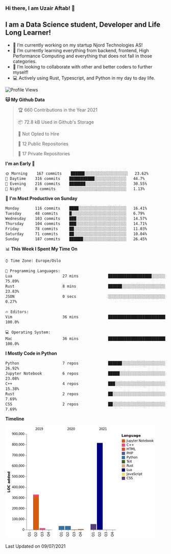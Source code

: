 ### Hi there, I am Uzair Aftab! 👋

## I am a Data Science student, Developer and Life Long Learner!
- 🔭 I’m currently working on my startup Njord Technologies AS!
- 🌱 I’m currently learning everything from backend, frontend, High Performance Computing and everything that does not fall in those categories.
- 👯 I’m looking to collaborate with other and better coders to further myself!
- 💻 Actively using Rust, Typescript, and Python in my day to day life.
<!--START_SECTION:waka-->
![Profile Views](http://img.shields.io/badge/Profile%20Views-103-blue)

**🐱 My Github Data** 

> 🏆 660 Contributions in the Year 2021
 > 
> 📦 72.8 kB Used in Github's Storage 
 > 
> 🚫 Not Opted to Hire
 > 
> 📜 12 Public Repositories 
 > 
> 🔑 17 Private Repositories  
 > 
**I'm an Early 🐤** 

```text
🌞 Morning    167 commits    ██████░░░░░░░░░░░░░░░░░░░   23.62% 
🌆 Daytime    316 commits    ███████████░░░░░░░░░░░░░░   44.7% 
🌃 Evening    216 commits    ███████░░░░░░░░░░░░░░░░░░   30.55% 
🌙 Night      8 commits      ░░░░░░░░░░░░░░░░░░░░░░░░░   1.13%

```
📅 **I'm Most Productive on Sunday** 

```text
Monday       116 commits    ████░░░░░░░░░░░░░░░░░░░░░   16.41% 
Tuesday      48 commits     █░░░░░░░░░░░░░░░░░░░░░░░░   6.79% 
Wednesday    103 commits    ███░░░░░░░░░░░░░░░░░░░░░░   14.57% 
Thursday     104 commits    ███░░░░░░░░░░░░░░░░░░░░░░   14.71% 
Friday       78 commits     ██░░░░░░░░░░░░░░░░░░░░░░░   11.03% 
Saturday     71 commits     ██░░░░░░░░░░░░░░░░░░░░░░░   10.04% 
Sunday       187 commits    ██████░░░░░░░░░░░░░░░░░░░   26.45%

```


📊 **This Week I Spent My Time On** 

```text
⌚︎ Time Zone: Europe/Oslo

💬 Programming Languages: 
Lua                      27 mins             ███████████████████░░░░░░   75.89% 
Rust                     8 mins              ██████░░░░░░░░░░░░░░░░░░░   23.83% 
JSON                     0 secs              ░░░░░░░░░░░░░░░░░░░░░░░░░   0.27%

🔥 Editors: 
Vim                      36 mins             █████████████████████████   100.0%

💻 Operating System: 
Mac                      36 mins             █████████████████████████   100.0%

```

**I Mostly Code in Python** 

```text
Python                   7 repos             ██████░░░░░░░░░░░░░░░░░░░   26.92% 
Jupyter Notebook         6 repos             █████░░░░░░░░░░░░░░░░░░░░   23.08% 
C++                      4 repos             ███░░░░░░░░░░░░░░░░░░░░░░   15.38% 
Rust                     2 repos             ██░░░░░░░░░░░░░░░░░░░░░░░   7.69% 
CSS                      2 repos             ██░░░░░░░░░░░░░░░░░░░░░░░   7.69%

```


**Timeline**

![Chart not found](https://raw.githubusercontent.com/Uzaaft/Uzaaft/master/charts/bar_graph.png) 


 Last Updated on 09/07/2021
<!--END_SECTION:waka-->
